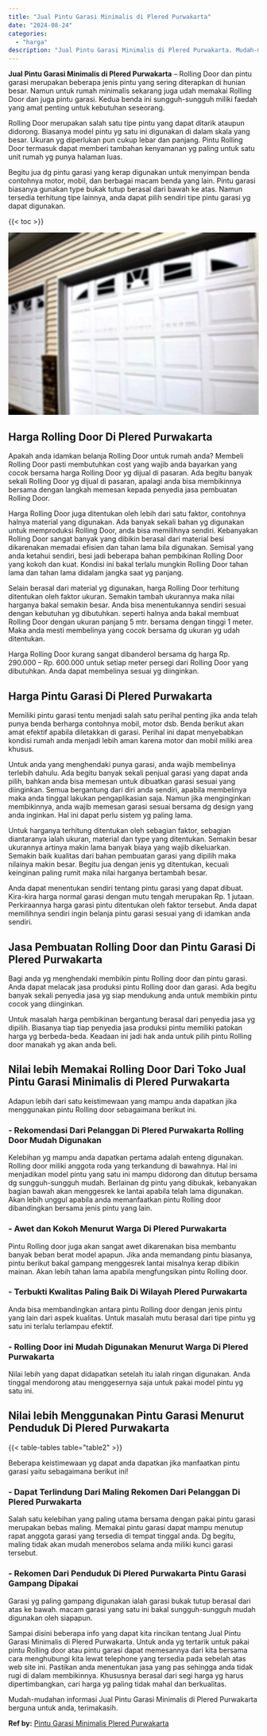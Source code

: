 ```yaml
---
title: "Jual Pintu Garasi Minimalis di Plered Purwakarta"
date: "2024-08-24"
categories: 
  - "harga"
description: "Jual Pintu Garasi Minimalis di Plered Purwakarta. Mudah-mudahan informasi Jual Pintu Garasi Minimalis di Plered Purwakarta berguna untuk anda, terimakasih...."
---
```


**Jual Pintu Garasi Minimalis di Plered Purwakarta** – Rolling Door dan pintu garasi merupakan beberapa jenis pintu yang sering diterapkan di hunian besar. Namun untuk rumah minimalis sekarang juga udah memakai Rolling Door dan juga pintu garasi. Kedua benda ini sungguh-sungguh miliki faedah yang amat penting untuk kebutuhan seseorang.

Rolling Door merupakan salah satu tipe pintu yang dapat ditarik ataupun didorong. Biasanya model pintu yg satu ini digunakan di dalam skala yang besar. Ukuran yg diperlukan pun cukup lebar dan panjang. Pintu Rolling Door termasuk dapat memberi tambahan kenyamanan yg paling untuk satu unit rumah yg punya halaman luas.

Begitu jua dg pintu garasi yang kerap digunakan untuk menyimpan benda contohnya motor, mobil, dan berbagai macam benda yang lain. Pintu garasi biasanya gunakan type bukak tutup berasal dari bawah ke atas. Namun tersedia terhitung tipe lainnya, anda dapat pilih sendiri tipe pintu garasi yg dapat digunakan.

{{< toc >}}

![Jual Pintu Garasi Minimalis di Plered Purwakarta](/images/pintu-garasi-42.png)

## Harga Rolling Door Di Plered Purwakarta

Apakah anda idamkan belanja Rolling Door untuk rumah anda? Membeli Rolling Door pasti membutuhkan cost yang wajib anda bayarkan yang cocok bersama harga Rolling Door yg dijual di pasaran. Ada begitu banyak sekali Rolling Door yg dijual di pasaran, apalagi anda bisa membikinnya bersama dengan langkah memesan kepada penyedia jasa pembuatan Rolling Door.

Harga Rolling Door juga ditentukan oleh lebih dari satu faktor, contohnya halnya material yang digunakan. Ada banyak sekali bahan yg digunakan untuk memproduksi Rolling Door, anda bisa memilihnya sendiri. Kebanyakan Rolling Door sangat banyak yang dibikin berasal dari material besi dikarenakan memadai efisien dan tahan lama bila digunakan. Semisal yang anda ketahui sendiri, besi jadi beberapa bahan pembikinan Rolling Door yang kokoh dan kuat. Kondisi ini bakal terlalu mungkin Rolling Door tahan lama dan tahan lama didalam jangka saat yg panjang.

Selain berasal dari material yg digunakan, harga Rolling Door terhitung ditentukan oleh faktor ukuran. Semakin tambah ukurannya maka nilai harganya bakal semakin besar. Anda bisa menentukannya sendiri sesuai dengan kebutuhan yg dibutuhkan. seperti halnya anda bakal membuat Rolling Door dengan ukuran panjang 5 mtr. bersama dengan tinggi 1 meter. Maka anda mesti membelinya yang cocok bersama dg ukuran yg udah ditentukan.

Harga Rolling Door kurang sangat dibanderol bersama dg harga Rp. 290.000 – Rp. 600.000 untuk setiap meter persegi dari Rolling Door yang dibutuhkan. Anda dapat membelinya sesuai yg diinginkan.

## Harga Pintu Garasi Di Plered Purwakarta

Memiliki pintu garasi tentu menjadi salah satu perihal penting jika anda telah punya benda berharga contohnya mobil, motor dsb. Benda berikut akan amat efektif apabila diletakkan di garasi. Perihal ini dapat menyebabkan kondisi rumah anda menjadi lebih aman karena motor dan mobil miliki area khusus.

Untuk anda yang menghendaki punya garasi, anda wajib membelinya terlebih dahulu. Ada begitu banyak sekali penjual garasi yang dapat anda pilih, bahkan anda bisa memesan untuk dibuatkan garasi sesuai yang diinginkan. Semua bergantung dari diri anda sendiri, apabila membelinya maka anda tinggal lakukan pengaplikasian saja. Namun jika menginginkan membikinnya, anda wajib memesan garasi sesuai bersama dg design yang anda inginkan. Hal ini dapat perlu sistem yg paling lama.

Untuk harganya terhitung ditentukan oleh sebagian faktor, sebagian diantaranya ialah ukuran, material dan type yang ditentukan. Semakin besar ukurannya artinya makin lama banyak biaya yang wajib dikeluarkan. Semakin baik kualitas dari bahan pembuatan garasi yang dipilih maka nilainya makin besar. Begitu jua dengan jenis yg ditentukan, kecuali keinginan paling rumit maka nilai harganya bertambah besar.

Anda dapat menentukan sendiri tentang pintu garasi yang dapat dibuat. Kira-kira harga normal garasi dengan mutu tengah merupakan Rp. 1 jutaan. Perkiraannya harga garasi pintu ditentukan oleh faktor tersebut. Anda dapat memilihnya sendiri ingin belanja pintu garasi sesuai yang di idamkan anda sendiri.

## Jasa Pembuatan Rolling Door dan Pintu Garasi Di Plered Purwakarta

Bagi anda yg menghendaki membikin pintu Rolling door dan pintu garasi. Anda dapat melacak jasa produksi pintu Rolling door dan garasi. Ada begitu banyak sekali penyedia jasa yg siap mendukung anda untuk membikin pintu cocok yang diinginkan.

Untuk masalah harga pembikinan bergantung berasal dari penyedia jasa yg dipilih. Biasanya tiap tiap penyedia jasa produksi pintu memiliki patokan harga yg berbeda-beda. Keadaan ini jadi hak anda untuk pilih pintu Rolling door manakah yg akan anda beli.

## Nilai lebih Memakai Rolling Door Dari Toko Jual Pintu Garasi Minimalis di Plered Purwakarta

Adapun lebih dari satu keistimewaan yang mampu anda dapatkan jika menggunakan pintu Rolling door sebagaimana berikut ini.

### \- Rekomendasi Dari Pelanggan Di Plered Purwakarta Rolling Door Mudah Digunakan

Kelebihan yg mampu anda dapatkan pertama adalah enteng digunakan. Rolling door miliki anggota roda yang terkandung di bawahnya. Hal ini menjadikan model pintu yang satu ini mampu didorong dan ditutup bersama dg sungguh-sungguh mudah. Berlainan dg pintu yang dibukak, kebanyakan bagian bawah akan menggesrek ke lantai apabila telah lama digunakan. Akan lebih unggul apabila anda memanfaatkan pintu Rolling door dibandingkan bersama jenis pintu yang lain.

### \- Awet dan Kokoh Menurut Warga Di Plered Purwakarta

Pintu Rolling door juga akan sangat awet dikarenakan bisa membantu banyak beban berat model apapun. Jika anda memandang pintu biasanya, pintu berikut bakal gampang menggesrek lantai misalnya kerap dibikin mainan. Akan lebih tahan lama apabila mengfungsikan pintu Rolling door.

### \- Terbukti Kwalitas Paling Baik Di Wilayah Plered Purwakarta

Anda bisa membandingkan antara pintu Rolling door dengan jenis pintu yang lain dari aspek kualitas. Untuk masalah mutu berasal dari tipe pintu yg satu ini terlalu terlampau efektif.

### \- Rolling Door ini Mudah Digunakan Menurut Warga Di Plered Purwakarta

Nilai lebih yang dapat didapatkan setelah itu ialah ringan digunakan. Anda tinggal mendorong atau menggesernya saja untuk pakai model pintu yg satu ini.

## Nilai lebih Menggunakan Pintu Garasi Menurut Penduduk Di Plered Purwakarta

{{< table-tables table="table2" >}}

Beberapa keistimewaan yg dapat anda dapatkan jika manfaatkan pintu garasi yaitu sebagaimana berikut ini!

### \- Dapat Terlindung Dari Maling Rekomen Dari Pelanggan Di Plered Purwakarta

Salah satu kelebihan yang paling utama bersama dengan pakai pintu garasi merupakan bebas maling. Memakai pintu garasi dapat mampu menutup rapat anggota garasi yang tersedia di tempat tinggal anda. Dg begitu, maling tidak akan mudah menerobos selama anda miliki kunci garasi tersebut.

### \- Rekomen Dari Penduduk Di Plered Purwakarta Pintu Garasi Gampang Dipakai

Garasi yg paling gampang digunakan ialah garasi bukak tutup berasal dari atas ke bawah. macam garasi yang satu ini bakal sungguh-sungguh mudah digunakan oleh siapapun.

Sampai disini beberapa info yang dapat kita rincikan tentang Jual Pintu Garasi Minimalis di Plered Purwakarta. Untuk anda yg tertarik untuk pakai pintu Rolling door atau pintu garasi dapat memesannya dari kita bersama cara menghubungi kita lewat telephone yang tersedia pada sebelah atas web site ini. Pastikan anda menentukan jasa yang pas sehingga anda tidak rugi di dalam membikinnya. Khususnya berasal dari segi harga yg harus dipertimbangkan, cari harga yg paling tidak mahal dan berkualitas.

Mudah-mudahan informasi Jual Pintu Garasi Minimalis di Plered Purwakarta berguna untuk anda, terimakasih.

**Ref by:** [Pintu Garasi Minimalis Plered Purwakarta](https://id.wikipedia.org/wiki/Pintu)
